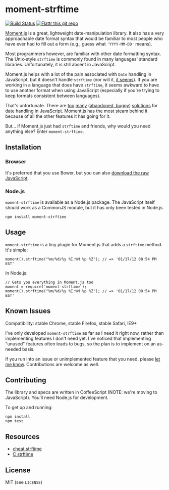 # moment-strftime

[![Build Status](https://secure.travis-ci.org/benjaminoakes/moment-strftime.png)](http://travis-ci.org/benjaminoakes/moment-strftime)
[![Flattr this git repo](http://api.flattr.com/button/flattr-badge-large.png)](https://flattr.com/submit/auto?user_id=benjaminoakes&url=https://github.com/benjaminoakes/moment-strftime&title=moment-strftime&language=en_GB&tags=github&category=software)

[Moment.js](https://github.com/timrwood/moment) is a great, lightweight date-manipulation library.  It also has a very approachable date format syntax that would be familiar to most people who have ever had to fill out a form (e.g., guess what `'YYYY-MM-DD'` means).

Most programmers however, are familiar with other date formatting syntax.  The Unix-style `strftime` is commonly found in many languages' standard libraries.  Unfortunately, it is still absent in JavaScript.

Moment.js helps with a lot of the pain associated with `Date` handling in JavaScript, but it doesn't handle `strftime` (nor will it, [it seems](https://github.com/timrwood/moment/issues/49)).  If you are working in a language that does have `strftime`, it seems awkward to have to use another format when using JavaScript (especially if you're trying to keep formats consistent between languages).

That's unfortunate.  There are [too](https://github.com/loopj/commonjs-date-formatting) [many](https://github.com/loopj/commonjs-date-formatting) ([abandoned, buggy](http://hacks.bluesmoon.info/strftime/)) [solutions](https://github.com/zaius/jdate) for date handling in JavaScript.  Moment.js has the most steam behind it because of all the other features it has going for it.

But... if Moment.js just had `strftime` and friends, why would you need anything else?  Enter `moment-strftime`.

## Installation

### Browser

It's preferred that you use Bower, but you can also [download the raw JavaScript](https://raw.githubusercontent.com/benjaminoakes/moment-strftime/master/lib/moment-strftime.js).

### Node.js

`moment-strftime` is available as a Node.js package.  The JavaScript itself should work as a CommonJS module, but it has only been tested in Node.js.

    npm install moment-strftime

## Usage

`moment-strftime` is a tiny plugin for Moment.js that adds a `strftime` method.  It's simple:

    moment().strftime("%m/%d/%y %I:%M %p %Z"); // => '01/17/12 08:54 PM EST'

In Node.js:

    // Gets you everything in Moment.js too
    moment = require('moment-strftime');
    moment().strftime("%m/%d/%y %I:%M %p %Z"); // => '01/17/12 08:54 PM EST'

## Known Issues

Compatibility: stable Chrome, stable Firefox, stable Safari, IE9+

I've only developed `moment-strftime` as far as I need it right now, rather than implementing features I don't need yet.  I've noticed that implementing "unused" features often leads to bugs, so the plan is to implement on an as-needed basis.

If you run into an issue or unimplemented feature that you need, please [let me know](https://github.com/benjaminoakes/moment-strftime/issues).  Contributions are welcome as well.

## Contributing

The library and specs are written in CoffeeScript (NOTE: we're moving to JavaScript).  You'll need Node.js for development.

To get up and running:

    npm install
    npm test

## Resources

* [cheat strftime](http://cheat.errtheblog.com/s/strftime/)
* [C strftime](http://pubs.opengroup.org/onlinepubs/007908799/xsh/strftime.html)

## License

MIT (see `LICENSE`)
